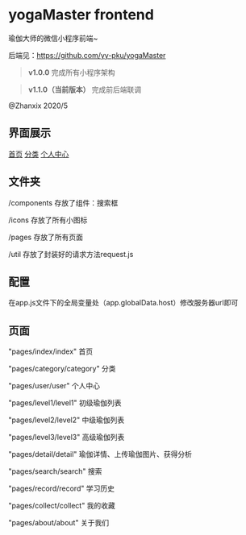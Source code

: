 # yogaMaster frontend

瑜伽大师的微信小程序前端~

后端见：https://github.com/yy-pku/yogaMaster    

> **v1.0.0** 完成所有小程序架构

> **v1.1.0（当前版本）** 完成前后端联调


@Zhanxix 2020/5 

## 界面展示

[首页](https://ae01.alicdn.com/kf/Hf6b180c580bf4367ac22a50d503f6232l.jpg)
[分类](https://ae01.alicdn.com/kf/H5f8f331e685742a788d028ac2ec47955i.jpg)
[个人中心](https://ae01.alicdn.com/kf/Haf5787469ba54a4a930e99843e64ee4e7.jpg)

## 文件夹

/components 存放了组件：搜索框

/icons 存放了所有小图标

/pages 存放了所有页面

/util 存放了封装好的请求方法request.js

## 配置

在app.js文件下的全局变量处（app.globalData.host）修改服务器url即可

## 页面

"pages/index/index" 首页

"pages/category/category" 分类

"pages/user/user" 个人中心

"pages/level1/level1" 初级瑜伽列表

"pages/level2/level2" 中级瑜伽列表

"pages/level3/level3" 高级瑜伽列表

"pages/detail/detail" 瑜伽详情、上传瑜伽图片、获得分析

"pages/search/search" 搜索

"pages/record/record" 学习历史

"pages/collect/collect" 我的收藏

"pages/about/about" 关于我们
